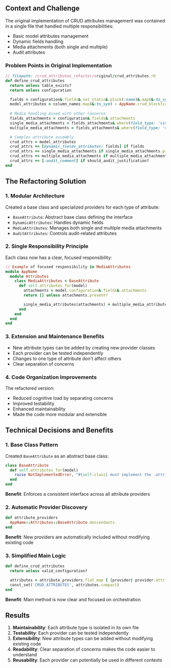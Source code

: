 ## Context and Challenge

The original implementation of CRUD attributes management was contained in a single file that handled multiple responsibilities:
- Basic model attributes management
- Dynamic fields handling
- Media attachments (both single and multiple)
- Audit attributes

### Problem Points in Original Implementation

```ruby
// filepath: /crud_attributes_refactor/original/crud_attributes.rb
def define_crud_attributes
  return unless table_exists?
  return unless configuration

  fields = configuration&.fields&.not_static&.pluck(:name)&.map(&:to_sym)
  model_attributes = column_names.map(&:to_sym) - AppName.crud_blocklist_attrs
  
  # Media handling mixed with other concerns
  fields_attachments = configuration&.fields&.attachments
  single_media_attachments = fields_attachments&.where(field_type: 'single_media')...
  multiple_media_attachments = fields_attachments&.where(field_type: 'multiple_media')...

  # Complex attribute assembly
  crud_attrs = model_attributes
  crud_attrs += [dynamic_fields_attributes: fields] if fields
  crud_attrs += single_media_attachments if single_media_attachments.present?
  crud_attrs += multiple_media_attachments if multiple_media_attachments.present?
  crud_attrs += [:audit_comment] if should_audit_justification?
end
```

## The Refactoring Solution

### 1. Modular Architecture

Created a base class and specialized providers for each type of attribute:
- `BaseAttribute`: Abstract base class defining the interface
- `DynamicAttributes`: Handles dynamic fields
- `MediaAttributes`: Manages both single and multiple media attachments
- `AuditAttributes`: Controls audit-related attributes

### 2. Single Responsibility Principle

Each class now has a clear, focused responsibility:

```ruby
// Example of focused responsibility in MediaAttributes
module AppName
  module Attributes
    class MediaAttributes < BaseAttribute
      def self.attributes_for(model)
        attachments = model.configuration&.fields&.attachments
        return [] unless attachments.present?

        single_media_attributes(attachments) + multiple_media_attributes(attachments)
      end
    end
  end
end
```

### 3. Extension and Maintenance Benefits

- New attribute types can be added by creating new provider classes
- Each provider can be tested independently
- Changes to one type of attribute don't affect others
- Clear separation of concerns

### 4. Code Organization Improvements

The refactored version:
- Reduced cognitive load by separating concerns
- Improved testability
- Enhanced maintainability
- Made the code more modular and extensible

## Technical Decisions and Benefits

### 1. Base Class Pattern
Created `BaseAttribute` as an abstract base class:
```ruby
class BaseAttribute
  def self.attributes_for(model)
    raise NotImplementedError, "#{self.class} must implement the .attributes_for method"
  end
end
```
**Benefit**: Enforces a consistent interface across all attribute providers

### 2. Automatic Provider Discovery
```ruby
def attribute_providers
  AppName::Attributes::BaseAttribute.descendants
end
```
**Benefit**: New providers are automatically included without modifying existing code

### 3. Simplified Main Logic
```ruby
def define_crud_attributes
  return unless valid_configuration?

  attributes = attribute_providers.flat_map { |provider| provider.attributes_for(self) }
  const_set('CRUD_ATTRIBUTES', attributes.compact)
end
```
**Benefit**: Main method is now clear and focused on orchestration

## Results

1. **Maintainability**: Each attribute type is isolated in its own file
2. **Testability**: Each provider can be tested independently
3. **Extensibility**: New attribute types can be added without modifying existing code
4. **Readability**: Clear separation of concerns makes the code easier to understand
5. **Reusability**: Each provider can potentially be used in different contexts
